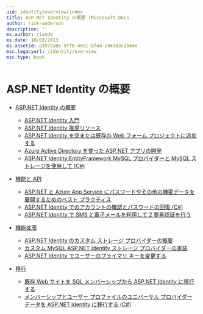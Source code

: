 ```yaml
---
uid: identity/overview/index
title: ASP.NET Identity の概要 |Microsoft Docs
author: rick-anderson
description: ''
ms.author: riande
ms.date: 10/02/2013
ms.assetid: d3972a0e-9ff6-4de1-bf4d-c94943cab048
msc.legacyurl: /identity/overview
msc.type: book
---
```

<a name="aspnet-identity-overview"></a>ASP.NET Identity の概要
====================
- [ASP.NET Identity の概要](getting-started/index.md)

    - [ASP.NET Identity 入門](getting-started/introduction-to-aspnet-identity.md)
    - [ASP.NET Identity 推奨リソース](getting-started/aspnet-identity-recommended-resources.md)
    - [ASP.NET Identity を空または既存の Web フォーム プロジェクトに追加する](getting-started/adding-aspnet-identity-to-an-empty-or-existing-web-forms-project.md)
    - [Azure Active Directory を使った ASP.NET アプリの開発](getting-started/developing-aspnet-apps-with-windows-azure-active-directory.md)
    - [ASP.NET Identity:EntityFramework MySQL プロバイダーと MySQL ストレージを使用して (C#)](getting-started/aspnet-identity-using-mysql-storage-with-an-entityframework-mysql-provider.md)
- [機能と API](features-api/index.md)

    - [ASP.NET と Azure App Service にパスワードやその他の機密データを展開するためのベスト プラクティス](features-api/best-practices-for-deploying-passwords-and-other-sensitive-data-to-aspnet-and-azure.md)
    - [ASP.NET Identity でのアカウントの確認とパスワードの回復 (C#)](features-api/account-confirmation-and-password-recovery-with-aspnet-identity.md)
    - [ASP.NET Identity で SMS と電子メールを利用して 2 要素認証を行う](features-api/two-factor-authentication-using-sms-and-email-with-aspnet-identity.md)
- [機能拡張](extensibility/index.md)

    - [ASP.NET Identity のカスタム ストレージ プロバイダーの概要](extensibility/overview-of-custom-storage-providers-for-aspnet-identity.md)
    - [カスタム MySQL ASP.NET Identity ストレージ プロバイダーの実装](extensibility/implementing-a-custom-mysql-aspnet-identity-storage-provider.md)
    - [ASP.NET Identity でユーザーのプライマリ キーを変更する](extensibility/change-primary-key-for-users-in-aspnet-identity.md)
- [移行](migrations/index.md)

    - [既存 Web サイトを SQL メンバーシップから ASP.NET Identity に移行する](migrations/migrating-an-existing-website-from-sql-membership-to-aspnet-identity.md)
    - [メンバーシップとユーザー プロファイルのユニバーサル プロバイダー データを ASP.NET Identity に移行する (C#)](migrations/migrating-universal-provider-data-for-membership-and-user-profiles-to-aspnet-identity.md)
